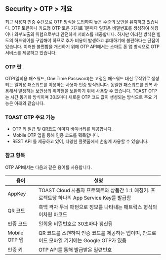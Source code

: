 ## Security > OTP > 개요

최근 사용자 인증 수단으로 OTP 방식을 도입하여 높은 수준의 보안을 유지하고 있습니다. OTP 토큰이나 카드형 OTP 토큰 기기로 1분마다 일회용 비밀번호를 생성하여 해킹이나 외부노출의 위험으로부터 안전하게 서비스를 제공합니다. 하지만 이러한 방식은 별도의 하드웨어를 구입해야 하므로 추가 비용이 발생하고 휴대하기에 불편하다는 단점이 있습니다. 이러한 불편함을 개선하기 위해 OTP API에서는 스마트 폰 앱 방식으로 OTP 서비스를 제공하고 있습니다.

### OTP 란 

OTP(일회용 패스워드, One Time Password)는 고정된 패스워드 대신 무작위로 생성되는 일회용 패스워드를 이용하는 사용자 인증 방식입니다. 동일한 패스워드를 반복 사용해서 발생하는 보안상의 취약점을 보완하기 위해 사용할 수 있습니다.
TOAST OTP는 시간 동기화 방식이며 30초마다 새로운 OTP 코드 값이 생성되는 방식으로 주요 기능은 아래와 같습니다.


### TOAST OTP 주요 기능

- OTP 키 발급 및 QR코드 이미지 바이너리를 제공합니다.
- Mobile OTP 앱을 통해 인증 코드를 획득합니다.
- REST API 를 제공하고 있어, 다양한 플랫폼에서 손쉽게 사용할 수 있습니다.

### 참고 항목

OTP API에서는 다음과 같은 용어를 사용합니다.

|용어|	설명|
|---|---|
|AppKey|TOAST Cloud 사용자 프로젝트와 상품간 1:1 매칭키. 프로젝트당 하나의 App Service Key를 발급함|
|QR 코드|	흑백 격자 무늬 패턴으로 정보를 나타내는 매트릭스 형식의 이차원 바코드|
|인증 코드|일회용 비밀번호로 30초마다 갱신됨|
|Mobile OTP 앱|QR 코드를 스캔하여 인증 코드를 제공하는 앱이며, 안드로이드 모바일 기기에는 Google OTP가 있음|
|인증 키|OTP API를 통해 발급받은 일련번호|
